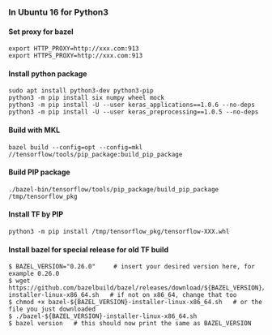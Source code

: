 ### In Ubuntu 16 for Python3
#### Set proxy for bazel
```
export HTTP_PROXY=http://xxx.com:913
export HTTPS_PROXY=http://xxx.com:913
```
#### Install python package
```
sudo apt install python3-dev python3-pip
python3 -m pip install six numpy wheel mock
python3 -m pip install -U --user keras_applications==1.0.6 --no-deps
python3 -m pip install -U --user keras_preprocessing==1.0.5 --no-deps

```

#### Build with MKL
`bazel build --config=opt --config=mkl //tensorflow/tools/pip_package:build_pip_package`

#### Build PIP package
`./bazel-bin/tensorflow/tools/pip_package/build_pip_package /tmp/tensorflow_pkg`

#### Install TF by PIP
`python3 -m pip install /tmp/tensorflow_pkg/tensorflow-XXX.whl`

#### Install bazel for special release for old TF build
```
$ BAZEL_VERSION="0.26.0"     # insert your desired version here, for example 0.26.0
$ wget https://github.com/bazelbuild/bazel/releases/download/${BAZEL_VERSION}/bazel-${BAZEL_VERSION}-installer-linux-x86_64.sh   # if not on x86_64, change that too
$ chmod +x bazel-${BAZEL_VERSION}-installer-linux-x86_64.sh   # or the file you just downloaded
$ ./bazel-${BAZEL_VERSION}-installer-linux-x86_64.sh
$ bazel version   # this should now print the same as BAZEL_VERSION
```
